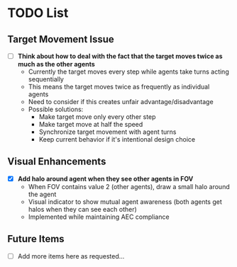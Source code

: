 # TODO List

## Target Movement Issue
- [ ] **Think about how to deal with the fact that the target moves twice as much as the other agents**
  - Currently the target moves every step while agents take turns acting sequentially
  - This means the target moves twice as frequently as individual agents
  - Need to consider if this creates unfair advantage/disadvantage
  - Possible solutions:
    - Make target move only every other step
    - Make target move at half the speed
    - Synchronize target movement with agent turns
    - Keep current behavior if it's intentional design choice

## Visual Enhancements
- [x] **Add halo around agent when they see other agents in FOV**
  - When FOV contains value 2 (other agents), draw a small halo around the agent
  - Visual indicator to show mutual agent awareness (both agents get halos when they can see each other)
  - Implemented while maintaining AEC compliance

## Future Items
- [ ] Add more items here as requested...

